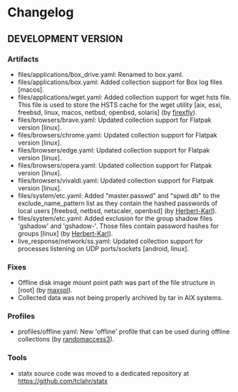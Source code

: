# Changelog

## DEVELOPMENT VERSION

### Artifacts

- files/applications/box_drive.yaml: Renamed to box.yaml.
- files/applications/box.yaml: Added collection support for Box log files [macos].
- files/applications/wget.yaml: Added collection support for wget hsts file. This file is used to store the HSTS cache for the wget utility [aix, esxi, freebsd, linux, macos, netbsd, openbsd, solaris] (by [firexfly](https://github.com/firexfly)).
- files/browsers/brave.yaml: Updated collection support for Flatpak version [linux].
- files/browsers/chrome.yaml: Updated collection support for Flatpak version [linux].
- files/browsers/edge.yaml: Updated collection support for Flatpak version [linux].
- files/browsers/opera.yaml: Updated collection support for Flatpak version [linux].
- files/browsers/vivaldi.yaml: Updated collection support for Flatpak version [linux].
- files/system/etc.yaml: Added "master.passwd" and "spwd.db" to the exclude_name_pattern list as they contain the hashed passwords of local users [freebsd, netbsd, netscaler, openbsd] (by [Herbert-Karl](https://github.com/Herbert-Karl)).
- files/system/etc.yaml: Added exclusion for the group shadow files 'gshadow' and 'gshadow-'. Those files contain password hashes for groups [linux] (by [Herbert-Karl](https://github.com/Herbert-Karl)).
- live_response/network/ss.yaml: Updated collection support for processes listening on UDP ports/sockets [android, linux].

### Fixes

- Offline disk image mount point path was part of the file structure in [root] (by [maxspl](https://github.com/maxspl)).
- Collected data was not being properly archived by tar in AIX systems.

### Profiles

- profiles/offline.yaml: New 'offline' profile that can be used during offline collections (by [randomaccess3](https://github.com/randomaccess3)).

### Tools

- statx source code was moved to a dedicated repository at https://github.com/tclahr/statx